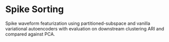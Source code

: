 # Spike Sorting

Spike waveform featurization using partitioned-subspace and vanilla variational autoencoders with evaluation on downstream clustering ARI and compared against PCA.

